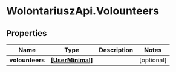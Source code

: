 # WolontariuszApi.Volounteers

## Properties
Name | Type | Description | Notes
------------ | ------------- | ------------- | -------------
**volounteers** | [**[UserMinimal]**](UserMinimal.md) |  | [optional] 
